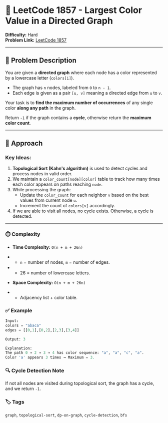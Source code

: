 # 🎨 LeetCode 1857 - Largest Color Value in a Directed Graph

**Difficulty:** Hard  
**Problem Link:** [LeetCode 1857](https://leetcode.com/problems/largest-color-value-in-a-directed-graph)

---

## 📘 Problem Description

You are given a **directed graph** where each node has a color represented by a lowercase letter (`colors[i]`).

- The graph has `n` nodes, labeled from `0` to `n - 1`.
- Each edge is given as a pair `[u, v]` meaning a directed edge from `u` to `v`.

Your task is to **find the maximum number of occurrences** of any single color **along any path** in the graph.

Return `-1` if the graph contains a **cycle**, otherwise return the **maximum color count**.

---

## 🧠 Approach

### Key Ideas:

1. **Topological Sort (Kahn's algorithm)** is used to detect cycles and process nodes in valid order.
2. We maintain a `color_count[node][color]` table to track how many times each color appears on paths reaching `node`.
3. While processing the graph:
   - Update the `color_count` for each neighbor `v` based on the best values from current node `u`.
   - Increment the count of `colors[v]` accordingly.
4. If we are able to visit all nodes, no cycle exists. Otherwise, a cycle is detected.

---

### ⏱️ Complexity

- **Time Complexity:** `O(n + m + 26n)`

- - `n` = number of nodes, `m` = number of edges.

- - 26 = number of lowercase letters.

- **Space Complexity:** `O(n + m + 26n)`

- - Adjacency list + color table.

### ✅ Example
```python
Input:
colors = "abaca"
edges = [[0,1],[0,2],[2,3],[3,4]]

Output: 3

Explanation:
The path 0 → 2 → 3 → 4 has color sequence: "a", "a", "c", "a".
Color 'a' appears 3 times → Maximum = 3.
```

### 🔍 Cycle Detection Note

If not all nodes are visited during topological sort, the graph has a cycle, and we return `-1`.

### 🏷️ Tags

`graph`, `topological-sort`, `dp-on-graph`, `cycle-detection`, `bfs`